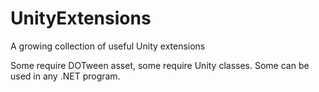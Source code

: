 # UnityExtensions
A growing collection of useful Unity extensions

Some require DOTween asset, some require Unity classes. Some can be used in any .NET program.
